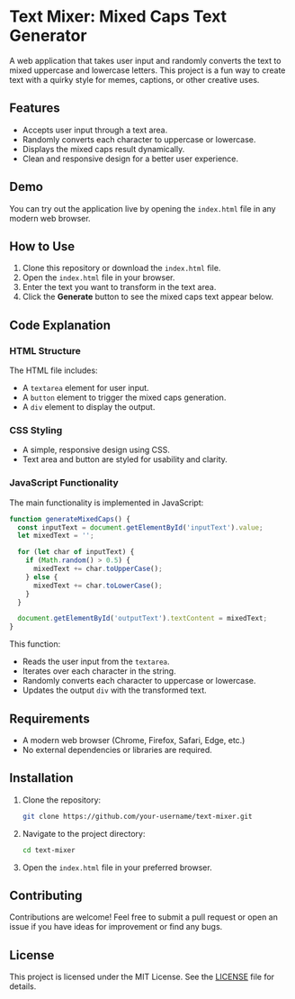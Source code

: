 # Text Mixer: Mixed Caps Text Generator

A web application that takes user input and randomly converts the text to mixed uppercase and lowercase letters. This project is a fun way to create text with a quirky style for memes, captions, or other creative uses.

## Features

- Accepts user input through a text area.
- Randomly converts each character to uppercase or lowercase.
- Displays the mixed caps result dynamically.
- Clean and responsive design for a better user experience.

## Demo

You can try out the application live by opening the `index.html` file in any modern web browser.

## How to Use

1. Clone this repository or download the `index.html` file.
2. Open the `index.html` file in your browser.
3. Enter the text you want to transform in the text area.
4. Click the **Generate** button to see the mixed caps text appear below.

## Code Explanation

### HTML Structure

The HTML file includes:
- A `textarea` element for user input.
- A `button` element to trigger the mixed caps generation.
- A `div` element to display the output.

### CSS Styling

- A simple, responsive design using CSS.
- Text area and button are styled for usability and clarity.

### JavaScript Functionality

The main functionality is implemented in JavaScript:
```javascript
function generateMixedCaps() {
  const inputText = document.getElementById('inputText').value;
  let mixedText = '';

  for (let char of inputText) {
    if (Math.random() > 0.5) {
      mixedText += char.toUpperCase();
    } else {
      mixedText += char.toLowerCase();
    }
  }

  document.getElementById('outputText').textContent = mixedText;
}
```

This function:
- Reads the user input from the `textarea`.
- Iterates over each character in the string.
- Randomly converts each character to uppercase or lowercase.
- Updates the output `div` with the transformed text.

## Requirements

- A modern web browser (Chrome, Firefox, Safari, Edge, etc.)
- No external dependencies or libraries are required.

## Installation

1. Clone the repository:
   ```bash
   git clone https://github.com/your-username/text-mixer.git
   ```
2. Navigate to the project directory:
   ```bash
   cd text-mixer
   ```
3. Open the `index.html` file in your preferred browser.

## Contributing

Contributions are welcome! Feel free to submit a pull request or open an issue if you have ideas for improvement or find any bugs.

## License

This project is licensed under the MIT License. See the [LICENSE](LICENSE) file for details.
